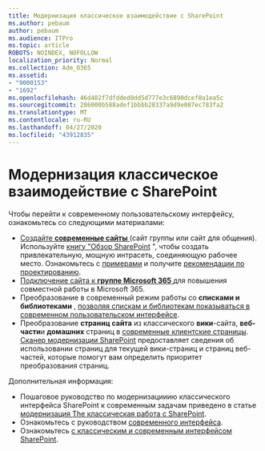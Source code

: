 ```yaml
---
title: Модернизация классическое взаимодействие с SharePoint
ms.author: pebaum
author: pebaum
ms.audience: ITPro
ms.topic: article
ROBOTS: NOINDEX, NOFOLLOW
localization_priority: Normal
ms.collection: Adm_O365
ms.assetid:
- "9000153"
- "1692"
ms.openlocfilehash: 46d482f7dfdded0dd5d777e3c6890dcef0a1ea5c
ms.sourcegitcommit: 286000b588adef1bbbb28337a9d9e087ec783fa2
ms.translationtype: MT
ms.contentlocale: ru-RU
ms.lasthandoff: 04/27/2020
ms.locfileid: "43912835"
---
```

# <a name="modernize-your-classic-sharepoint-experience"></a>Модернизация классическое взаимодействие с SharePoint

Чтобы перейти к современному пользовательскому интерфейсу, ознакомьтесь со следующими материалами:

- [Создайте **современные сайты** ](https://support.office.com/article/create-a-team-site-in-sharepoint-ef10c1e7-15f3-42a3-98aa-b5972711777d) (сайт группы или сайт для общения). Используйте [книгу "Обзор SharePoint](https://lookbook.microsoft.com/assets/SharePoint_lookbook_2019.pdf) ", чтобы создать привлекательную, мощную интрасеть, соединяющую рабочее место. Ознакомьтесь с [примерами](https://lookbook.microsoft.com/) и получите [рекомендации по проектированию](https://spdesign.azurewebsites.net/).
- [Подключение сайта к **группе Microsoft 365** ](https://docs.microsoft.com/sharepoint/dev/transform/modernize-connect-to-office365-group) для повышения совместной работы в Microsoft 365.
- Преобразование в современный режим работы со **списками и библиотеками** , [позволяя спискам и библиотекам показываться в современном пользовательском интерфейсе](https://docs.microsoft.com/sharepoint/dev/transform/modernize-userinterface-lists-and-libraries).
- Преобразование **страниц сайта** из классического **вики**-сайта, **веб-части**и **домашних** страниц в [современные клиентские страницы](https://docs.microsoft.com/sharepoint/dev/transform/modernize-userinterface-site-pages). [Сканер модернизации SharePoint](https://docs.microsoft.com/sharepoint/dev/transform/modernize-scanner) предоставляет сведения об использовании страниц для текущей вики-страниц и страниц веб-частей, которые помогут вам определить приоритет преобразования страниц.

Дополнительная информация:

- Пошаговое руководство по модернизацииию классического интерфейса SharePoint к современным задачам приведено в статье [модернизация The классическая работа с SharePoint](https://docs.microsoft.com/sharepoint/dev/transform/modernize-classic-sites).
- Ознакомьтесь с руководством [современного интерфейса](https://docs.microsoft.com/sharepoint/guide-to-sharepoint-modern-experience).
- Ознакомьтесь [с классическим и современным интерфейсом SharePoint](https://support.office.com/article/sharepoint-classic-and-modern-experiences-5725c103-505d-4a6e-9350-300d3ec7d73f).
